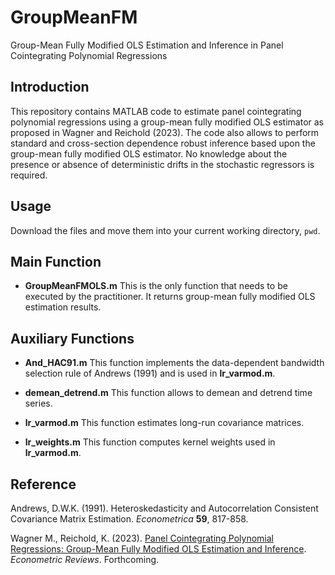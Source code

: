 # GroupMeanFM
Group-Mean Fully Modified OLS Estimation and Inference in Panel Cointegrating Polynomial Regressions

## Introduction
This repository contains MATLAB code to estimate panel cointegrating polynomial regressions using a group-mean fully modified OLS estimator as proposed in Wagner and Reichold (2023). The code also allows to perform standard and cross-section dependence robust inference based upon the group-mean fully modified OLS estimator. No knowledge about the presence or absence of deterministic drifts in the stochastic regressors is required.

## Usage
Download the files and move them into your current working directory, `pwd`.

## Main Function

+ **GroupMeanFMOLS.m**
This is the only function that needs to be executed by the practitioner. It returns group-mean fully modified OLS estimation results. 

## Auxiliary Functions

+ **And_HAC91.m**
This function implements the data-dependent bandwidth selection rule of Andrews (1991) and is used in **lr_varmod.m**.

+ **demean_detrend.m**
This function allows to demean and detrend time series.

+ **lr_varmod.m**
This function estimates long-run covariance matrices.

+ **lr_weights.m**
This function computes kernel weights used in **lr_varmod.m**.

## Reference
Andrews, D.W.K. (1991). Heteroskedasticity and Autocorrelation Consistent Covariance Matrix Estimation. *Econometrica* **59**, 817-858.

Wagner M., Reichold, K. (2023). [Panel Cointegrating Polynomial Regressions: Group-Mean Fully Modified OLS Estimation and Inference](https://doi.org/10.1080/07474938.2023.2178141). *Econometric Reviews*. Forthcoming.
